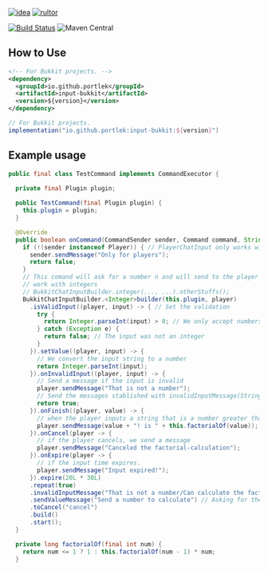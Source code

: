 [![idea](https://www.elegantobjects.org/intellij-idea.svg)](https://www.jetbrains.com/idea/)
[![rultor](https://www.rultor.com/b/yegor256/rultor)](https://www.rultor.com/p/portlek/input)

[![Build Status](https://travis-ci.com/portlek/input.svg?branch=master)](https://travis-ci.com/portlek/input)
![Maven Central](https://img.shields.io/maven-central/v/io.github.portlek/input-common?label=version)
## How to Use
```xml
<!-- For Bukkit projects. -->
<dependency>
  <groupId>io.github.portlek</groupId>
  <artifactId>input-bukkit</artifactId>
  <version>${version}</version>
</dependency>
```
```gradle
// For Bukkit projects.
implementation("io.github.portlek:input-bukkit:${version}")
```
## Example usage
```java
public final class TestCommand implements CommandExecutor {

  private final Plugin plugin;
    
  public TestCommand(final Plugin plugin) {
    this.plugin = plugin;
  }

  @Override
  public boolean onCommand(CommandSender sender, Command command, String label, String[] args) {
    if (!(sender instanceof Player)) { // PlayerChatInput only works with players
      sender.sendMessage("Only for players");
      return false;
    }
    // This comand will ask for a number n and will send to the player n! so we will
    // work with integers
    // BukkitChatInputBuilder.integer(..., ...).otherStuffs();
    BukkitChatInputBuilder.<Integer>builder(this.plugin, player)
      .isValidInput((player, input) -> { // Set the validation
        try {
          return Integer.parseInt(input) > 0; // We only accept numbers greater than 0
        } catch (Exception e) {
          return false; // The input was not an integer
        }
      }).setValue((player, input) -> {
        // We convert the input string to a number
        return Integer.parseInt(input);
      }).onInvalidInput((player, input) -> {
        // Send a message if the input is invalid
        player.sendMessage("That is not a number");
        // Send the messages stablished with invalidInputMessage(String) and sendValueMessage(String)
        return true;
      }).onFinish((player, value) -> {
        // when the player inputs a string that is a number greater that 0 we send a message
        player.sendMessage(value + "! is " + this.factorialOf(value));
      }).onCancel(player -> {
        // if the player cancels, we send a message
        player.sendMessage("Canceled the factorial-calculation");
      }).onExpire(player -> {
        // if the input time expires.
        player.sendMessage("Input expired!");
      }).expire(20L * 30L)
      .repeat(true)
      .invalidInputMessage("That is not a number/Can calculate the factorial of it")// Message if the input is invalid
      .sendValueMessage("Send a number to calculate") // Asking for the number
      .toCancel("cancel")
      .build()
      .start();
  }

  private long factorialOf(final int num) {
    return num <= 1 ? 1 : this.factorialOf(num - 1) * num;
  }
```

